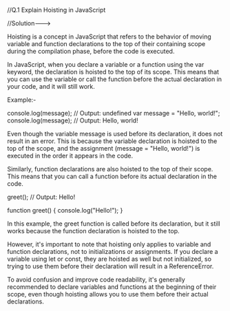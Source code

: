 //Q.1 Explain Hoisting in JavaScript

//Solution--->

Hoisting is a concept in JavaScript that refers to the behavior of moving variable and function declarations to the top of their containing scope during the compilation phase, before the code is executed.

In JavaScript, when you declare a variable or a function using the var keyword, the declaration is hoisted to the top of its scope. This means that you can use the variable or call the function before the actual declaration in your code, and it will still work.

Example:-

console.log(message); // Output: undefined
var message = "Hello, world!";
console.log(message); // Output: Hello, world!

Even though the variable message is used before its declaration, it does not result in an error. This is because the variable declaration is hoisted to the top of the scope, and the assignment (message = "Hello, world!") is executed in the order it appears in the code.

Similarly, function declarations are also hoisted to the top of their scope. This means that you can call a function before its actual declaration in the code.

greet(); // Output: Hello!

function greet() {
  console.log("Hello!");
}

In this example, the greet function is called before its declaration, but it still works because the function declaration is hoisted to the top.

However, it's important to note that hoisting only applies to variable and function declarations, not to initializations or assignments. If you declare a variable using let or const, they are hoisted as well but not initialized, so trying to use them before their declaration will result in a ReferenceError.

To avoid confusion and improve code readability, it's generally recommended to declare variables and functions at the beginning of their scope, even though hoisting allows you to use them before their actual declarations.
